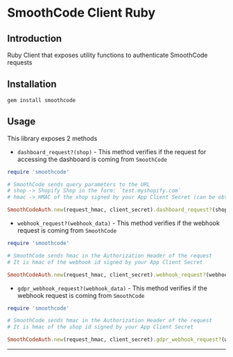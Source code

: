 # SmoothCode Client Ruby

## Introduction
Ruby Client that exposes utility functions to authenticate SmoothCode requests

## Installation
```shell
gem install smoothcode
```

## Usage
This library exposes 2 methods
* `dashboard_request?(shop)` - This method verifies if the request for accessing the dashboard is coming from `SmoothCode`
```ruby
require 'smoothcode'

# SmoothCode sends query parameters to the URL
# shop -> Shopify Shop in the form: `test.myshopify.com`
# hmac -> HMAC of the shop signed by your App Client Secret (can be obtained from SmoothCode Dashboard in App Settings)

SmoothCodeAuth.new(request_hmac, client_secret).dashboard_request?(shop) # returns True if the request is valid
```

* `webhook_request?(webhook_data)` - This method verifies if the webhook request is coming from `SmoothCode`
```ruby
require 'smoothcode'

# SmoothCode sends hmac in the Authorization Header of the request
# It is hmac of the webhook id signed by your App Client Secret

SmoothCodeAuth.new(request_hmac, client_secret).webhook_request?(webhook_data) # returns True if the request is valid
```

* `gdpr_webhook_request?(webhook_data)` - This method verifies if the webhook request is coming from `SmoothCode`
```ruby
require 'smoothcode'

# SmoothCode sends hmac in the Authorization Header of the request
# It is hmac of the shop id signed by your App Client Secret

SmoothCodeAuth.new(request_hmac, client_secret).gdpr_webhook_request?(webhook_data) # returns True if the request is valid
```
***
